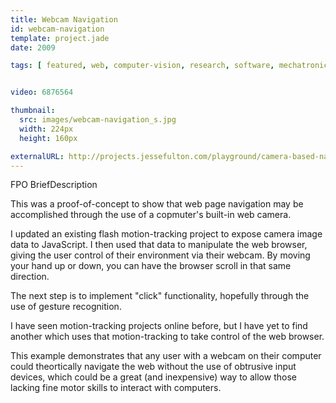```yaml
---
title: Webcam Navigation
id: webcam-navigation
template: project.jade
date: 2009

tags: [ featured, web, computer-vision, research, software, mechatronics, flash, hack ]


video: 6876564

thumbnail:
  src: images/webcam-navigation_s.jpg
  width: 224px
  height: 160px

externalURL: http://projects.jessefulton.com/playground/camera-based-navigation.html
---
```


FPO BriefDescription

This was a proof-of-concept to show that web page navigation may be accomplished through the use of a copmuter's built-in web camera.
  
I updated an existing flash motion-tracking project to expose camera image data to JavaScript. I then used that data to manipulate the web browser, giving the user control of their environment via their webcam. By moving your hand up or down, you can have the browser scroll in that same direction.
  
The next step is to implement "click" functionality, hopefully through the use of gesture recognition.
  
I have seen motion-tracking projects online before, but I have yet to find another which uses that motion-tracking to take control of the web browser.
  
This example demonstrates that any user with a webcam on their computer could theortically navigate the web without the use of obtrusive input devices, which could be a great (and inexpensive) way to allow those lacking fine motor skills to interact with computers.